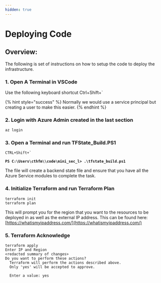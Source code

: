 ```yaml
---
hidden: true
---
```


# Deploying Code



## Overview:

The following is set of instructions on how to setup the code to deploy the infrastructure.&#x20;

### 1. Open A Terminal in VSCode

Use the following keyboard shortcut Ctrl+Shift+\`

{% hint style="success" %}
Normally we would use a service principal but creating a user to make this easier.&#x20;
{% endhint %}

### 2. Login with Azure Admin created in the last section

```powershell
az login 
```

### 3. Open a Terminal and  run TFState\_Build.PS1

```
CTRL+Shift+`
```

<pre><code><strong>PS C:\Users\cthfm\\code\mini_sec_l> .\tfstate_build.ps1  
</strong></code></pre>

The file will create a backend state file and ensure that you have all the Azure Service modules to complete the task.&#x20;

### 4. Initialize Terraform and run Terraform Plan

```
terraform init
terraform plan
```

This will prompt you for the region that you want to the resources to be deployed in as well as the external IP address.  This can be found here: [https://whatismyipaddress.com/](https://whatismyipaddress.com/)

### 5. Terraform Acknowledge

```
terraform apply
Enter IP and Region
<redacted summary of changes>
Do you want to perform these actions?
  Terraform will perform the actions described above.
  Only 'yes' will be accepted to approve.

  Enter a value: yes

```
